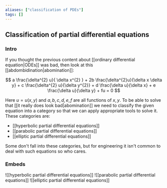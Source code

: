 ```yaml
---
aliases: ["classification of PDEs"]
tags: []
---
```


## Classification of partial differential equations
### Intro
If you thought the previous content about [[ordinary differential equation|ODEs]] was bad, then look at this [[abdombidination|abomination]]:

$$ a \frac{\delta^{2} u}{ \delta x^{2} } + 2b \frac{\delta^{2}u}{\delta x \delta y} + c \frac{\delta^{2} u}{\delta y^{2}} + d \frac{\delta u}{\delta x} + e \frac{\delta u}{\delta y} + fu = 0 $$

Here $u=u(x,y)$ and $a,b,c,d,e,f$ are all functions of $x,y$. To be able to solve that [[it really does look bad|abomination]] we need to classify the given equation into a category so that we can apply appropriate tools to solve it. These categories are:
- [[hyperbolic partial differential equations]]
- [[parabolic partial differential equations]]
- [[elliptic partial differential equations]]

Some don't fall into these categories, but for engineering it isn't common to deal with such equations so who cares.

### Embeds

![[hyperbolic partial differential equations]]
![[parabolic partial differential equations]]
![[elliptic partial differential equations]]